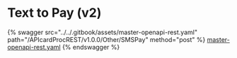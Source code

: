 # Text to Pay (v2)

{% swagger src="../../.gitbook/assets/master-openapi-rest.yaml" path="/APIcardProcREST/v1.0.0/Other/SMSPay" method="post" %}
[master-openapi-rest.yaml](../../.gitbook/assets/master-openapi-rest.yaml)
{% endswagger %}

